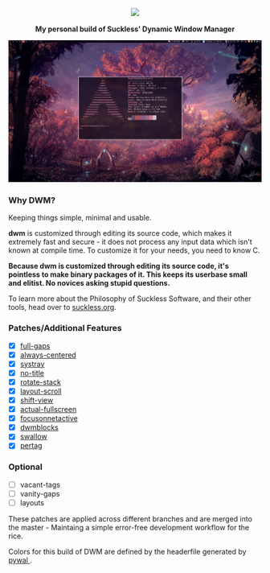 <p align="center"><img width=300 src="https://dwm.suckless.org/dwm.svg"></p>
<p align="center"><b>My personal build of Suckless' Dynamic Window Manager</b></p>
<p align="center"><img src="rice.png"></p>

### Why DWM?

Keeping things simple, minimal and usable.

**dwm** is customized through editing its source code, which makes it extremely
fast and secure - it does not process any input data which isn't known at
compile time. To customize it for your needs, you need to know C.

**Because dwm is customized through editing its source code, it's pointless to
make binary packages of it. This keeps its userbase small and elitist. No
novices asking stupid questions.**

To learn more about the Philosophy of Suckless Software, and their other tools,
head over to [suckless.org](https://suckless.org).

### Patches/Additional Features

- [x] [full-gaps](./patches/dwm-fullgaps-6.2.diff)
- [x] [always-centered](./patches/dwm-alwayscenter-20200625-f04cac6.diff)
- [x] [systray](./patches/dwm-systray-20210418-67d76bd.diff)
- [x] [no-title](./patches/dwm-notitle-6.2.diff)
- [x] [rotate-stack](./patches/dwm-rotatestack-20161021-ab9571b.diff)
- [x] [layout-scroll](./patches/dwm-layoutscroll-6.2.diff)
- [x] [shift-view](./patches/shiftview.c)
- [x] [actual-fullscreen](./patches/dwm-actualfullscreen-20191112-cb3f58a.diff)
- [x] [focusonnetactive](./patches/dwm-focusonnetactive-6.2.diff)
- [x] [dwmblocks](https://github.com/hemanth-kotagiri/dwmblocks)
- [x] [swallow](./patches/dwm-swallow-20201211-61bb8b2.diff)
- [x] [pertag](./patches/dwm-pertag-20200914-61bb8b2.diff)

### Optional

- [ ] vacant-tags
- [ ] vanity-gaps
- [ ] layouts

These patches are applied across different branches and are merged into the
master - Maintaing a simple error-free development workflow for the rice.

Colors for this build of DWM are defined by the headerfile generated by [ pywal ](https://github.com/dylanaraps/pywal).
